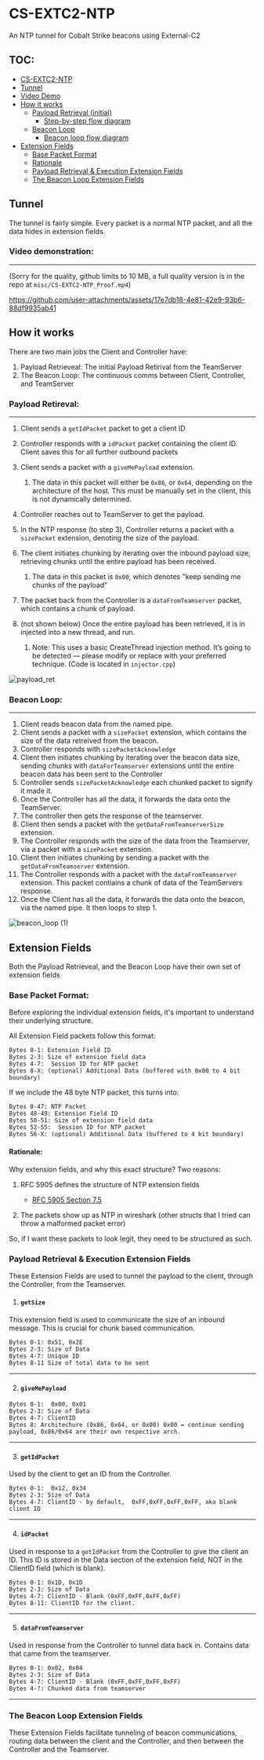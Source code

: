 # CS-EXTC2-NTP

An NTP tunnel for Cobalt Strike beacons using External-C2

## TOC:

- [CS-EXTC2-NTP](#cs-extc2-ntp)
- [Tunnel](#tunnel)
- [Video Demo](#video-demonstration)
- [How it works](#how-it-works)
  - [Payload Retrieval (initial)](#payload-retrieval-initial)
    - [Step-by-step flow diagram](#payload-retrieval-flow)
  - [Beacon Loop](#beacon-loop)
    - [Beacon loop flow diagram](#beacon-loop-flow)
- [Extension Fields](#extension-fields)
  - [Base Packet Format](#base-packet-format)
  - [Rationale](#rationale)
  - [Payload Retrieval & Execution Extension Fields](#payload-retrieval-and-execution-extension-fields)
  - [The Beacon Loop Extension Fields](#the-beacon-loop-extension-fields)


## Tunnel

The tunnel is fairly simple. Every packet is a normal NTP packet, and all the data hides in extension fields. 


### Video demonstration:
---
(Sorry for the quality, github limits to 10 MB, a full quality version is in the repo at `misc/CS-EXTC2-NTP_Proof.mp4`)

https://github.com/user-attachments/assets/17e7db18-4e81-42e9-93b6-88df9935ab41





## How it works

There are two main jobs the Client and Controller have:

1. Payload Retrieveal: The initial Payload Retirival from the TeamServer
2. The Beacon Loop: The continuous comms between Client, Controller, and TeamServer

### Payload Retireval:
---
1. Client sends a `getIdPacket` packet to get a client ID
2. Controller responds with a `idPacket` packet containing the client ID. Client saves this for all further outbound packets
3. Client sends a packet with a `giveMePayload` extension.
   1. The data in this packet will either be `0x86`, or `0x64`, depending on the architecture of the host. This must be manually set in the client, this is not dynamically determined.
4. Controller reaches out to TeamServer to get the payload. 
5. In the NTP response (to step 3), Controller returns a packet with a `sizePacket` extension, denoting the size of the payload.
6. The client initiates chunking by iterating over the inbound payload size, retrieving chunks until the entire payload has been received.
   1. The data in this packet is `0x00`, which denotes "keep sending me chunks of the payload"
7. The packet back from the Controller is a `dataFromTeamserver` packet, which contains a chunk of payload.

8. (not shown below) Once the entire payload has been retrieved, it is in injected into a new thread, and run.
   1. Note: This uses a basic CreateThread injection method. It’s going to be detected — please modify or replace with your preferred technique. (Code is located in `injector.cpp`)

![payload_ret](https://github.com/user-attachments/assets/bddaa1f3-b0c1-4a12-baa2-120e22dd5459)


### Beacon Loop:
---
1. Client reads beacon data from the named pipe. 
2. Client sends a packet with a `sizePacket` extension, which contains the size of the data retreived from the beacon.
3. Controller responds with `sizePacketAcknowledge`
4. Client then initiates chunking by iterating over the beacon data size, sending chunks with `dataForTeamserver` extensions until the entire beacon data has been sent to the Controller
5. Controller sends `sizePacketAcknowledge` each chunked packet to signify it made it.
6. Once the Controller has all the data, it forwards the data onto the TeamServer. 
7. The controller then gets the response of the teamserver.
8. Client then sends a packet with the `getDataFromTeamserverSize` extension. 
9. The Controller responds with the size of the data from the Teamserver, via a packet with a `sizePacket` extension.
10. Client then initiates chunking by sending a packet with the `getDataFromTeamserver` extension. 
11. The Controller responds with a packet with the `dataFromTeamserver` extension. This packet contiains a chunk of data of the TeamServers response.
12. Once the Client has all the data, it forwards the data onto the beacon, via the named pipe. It then loops to step 1.

![beacon_loop (1)](https://github.com/user-attachments/assets/943eade2-9bbd-458c-a9a0-96ad4ddc319c)





<!-- REMOVE_ME:
// Payload-related
[ ] giveMePayload = { 0x00, 0x01 };

// Teamserver requests/responses
[ ] getDataFromTeamserver = { 0x00, 0x02 };
[ ] dataFromTeamserver = { 0x02, 0x04 };
[ ] getDataFromTeamserverSize = { 0x03, 0x04 };
[ ] dataForTeamserver = { 0x02, 0x05 };

// Identification / ID
[X] getIdPacket = { 0x12, 0x34 };
[X] idPacket = { 0x1D, 0x1D };

// Size-related
[X] sizePacket = { 0x51, 0x2E };
[ ] sizePacketAcknowledge = { 0x50, 0x50 }; -->

## Extension Fields

Both the Payload Retrieveal, and the Beacon Loop have their own set of extension fields

### Base Packet Format:

Before exploring the individual extension fields, it's important to understand their underlying structure.

All Extension Field packets follow this format:



```
Bytes 0-1: Extension Field ID
Bytes 2-3: Size of extension field data
Bytes 4-7:  Session ID for NTP packet
Bytes 8-X: (optional) Additional Data (buffered with 0x00 to 4 bit boundary)
```

If we include the 48 byte NTP packet, this turns into:

```
Bytes 0-47: NTP Packet
Bytes 48-49: Extension Field ID
Bytes 50-51: Size of extension field data
Bytes 52-55:  Session ID for NTP packet
Bytes 56-X: (optional) Additional Data (buffered to 4 bit boundary)
```

#### Rationale:

Why extension fields, and why this exact structure? Two reasons:

1. RFC 5905 defines the structure of NTP extension fields
   - [RFC 5905 Section 7.5](https://datatracker.ietf.org/doc/html/rfc5905#section-7.5)

2. The packets show up as NTP in wireshark (other structs that I tried can throw a malformed packet error)

So, if I want these packets to look legit, they need to be structured as such. 


### Payload Retrieval & Execution Extension Fields

These Extension Fields are used to tunnel the payload to the client, through the Controller, from the Teamserver.


1. #### `getSize`

This extension field is used to communicate the size of an inbound message. This is crucial for chunk based communication.

```
Bytes 0-1: 0x51, 0x2E
Bytes 2-3: Size of Data
Bytes 4-7: Unique ID
Bytes 8-11 Size of total data to be sent 
```
---

2. #### `giveMePayload`

```
Bytes 0-1:  0x00, 0x01
Bytes 2-3: Size of Data
Bytes 4-7: ClientID
Bytes 8: Architechure (0x86, 0x64, or 0x00) 0x00 = continue sending payload, 0x86/0x64 are their own respective arch.
``` 
---

3. #### `getIdPacket`

Used by the client to get an ID from the Controller.

```
Bytes 0-1:  0x12, 0x34
Bytes 2-3: Size of Data
Bytes 4-7: ClientID - by default,  0xFF,0xFF,0xFF,0xFF, aka blank client ID
``` 
---

4. #### `idPacket`

Used in response to a `getIdPacket` from the Controller to give the client an ID. This ID is stored in the Data section of the 
extension field, NOT in the ClientID field (which is blank).

```
Bytes 0-1: 0x1D, 0x1D
Bytes 2-3: Size of Data
Bytes 4-7: ClientID - Blank (0xFF,0xFF,0xFF,0xFF)
Bytes 8-11: ClientID for the client. 
``` 
---

5. #### `dataFromTeamserver`

Used in response from the Controller to tunnel data back in. Contains data that came from the teamserver.

```
Bytes 0-1: 0x02, 0x04
Bytes 2-3: Size of Data
Bytes 4-7: ClientID - Blank (0xFF,0xFF,0xFF,0xFF)
Bytes 4-?: Chunked data from teamserver
``` 
---

### The Beacon Loop Extension Fields

These Extension Fields facilitate tunneling of beacon communications, routing data between the client and the Controller, and then between the Controller and the Teamserver.
